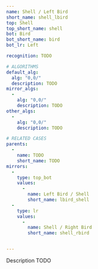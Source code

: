 ```yaml
---
name: Shell / Left Bird
short_name: shell_lbird
top: Shell
top_short_name: shell
bot: Bird
bot_short_name: bird
bot_lr: Left

recognition: TODO

# ALGORITHMS
default_alg:
  alg: "0,0/"
  description: TODO
mirror_algs:
  -
    alg: "0,0/"
    description: TODO
other_algs:
  -
    alg: "0,0/"
    description: TODO

# RELATED CASES
parents:
  -
    name: TODO
    short_name: TODO
mirrors:
  -
    type: top_bot
    values: 
      -
        name: Left Bird / Shell
        short_name: lbird_shell
  -
    type: lr
    values: 
      -
        name: Shell / Right Bird
        short_name: shell_rbird


---
```


Description TODO

